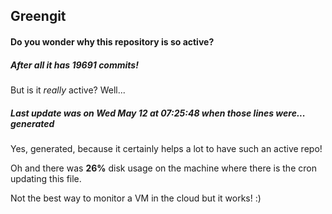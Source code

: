 ## Greengit

#### Do you wonder why this repository is so active?

##### After all it has 19691 commits!

But is it *really* active? Well...

##### Last update was on Wed May 12 at 07:25:48 when those lines were... generated

Yes, generated, because it certainly helps a lot to have such an active repo!

Oh and there was **26%** disk usage on the machine
where there is the cron updating this file.

Not the best way to monitor a VM in the cloud but it works! :)
